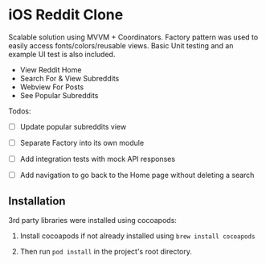 # iOS Reddit Clone

Scalable solution using MVVM + Coordinators. Factory pattern was used to easily access fonts/colors/reusable views. Basic Unit testing and an example UI test is also included.

- View Reddit Home
- Search For & View Subreddits
- Webview For Posts
- See Popular Subreddits


Todos:
- [ ] Update popular subreddits view
- [ ] Separate Factory into its own module
- [ ] Add integration tests with mock API responses
- [ ] Add navigation to go back to the Home page without deleting a search


## Installation

3rd party libraries were installed using cocoapods:

1. Install cocoapods if not already installed using `brew install cocoapods` 

2. Then run `pod install` in the project's root directory.
